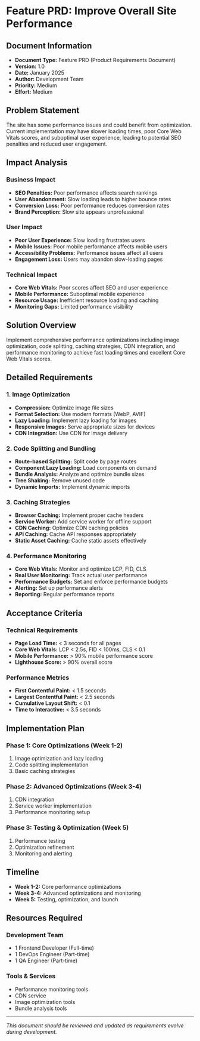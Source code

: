 # Feature PRD: Improve Overall Site Performance

## Document Information
- **Document Type:** Feature PRD (Product Requirements Document)
- **Version:** 1.0
- **Date:** January 2025
- **Author:** Development Team
- **Priority:** Medium
- **Effort:** Medium

## Problem Statement

The site has some performance issues and could benefit from optimization. Current implementation may have slower loading times, poor Core Web Vitals scores, and suboptimal user experience, leading to potential SEO penalties and reduced user engagement.

## Impact Analysis

### Business Impact
- **SEO Penalties:** Poor performance affects search rankings
- **User Abandonment:** Slow loading leads to higher bounce rates
- **Conversion Loss:** Poor performance reduces conversion rates
- **Brand Perception:** Slow site appears unprofessional

### User Impact
- **Poor User Experience:** Slow loading frustrates users
- **Mobile Issues:** Poor mobile performance affects mobile users
- **Accessibility Problems:** Performance issues affect all users
- **Engagement Loss:** Users may abandon slow-loading pages

### Technical Impact
- **Core Web Vitals:** Poor scores affect SEO and user experience
- **Mobile Performance:** Suboptimal mobile experience
- **Resource Usage:** Inefficient resource loading and caching
- **Monitoring Gaps:** Limited performance visibility

## Solution Overview

Implement comprehensive performance optimizations including image optimization, code splitting, caching strategies, CDN integration, and performance monitoring to achieve fast loading times and excellent Core Web Vitals scores.

## Detailed Requirements

### 1. Image Optimization
- **Compression:** Optimize image file sizes
- **Format Selection:** Use modern formats (WebP, AVIF)
- **Lazy Loading:** Implement lazy loading for images
- **Responsive Images:** Serve appropriate sizes for devices
- **CDN Integration:** Use CDN for image delivery

### 2. Code Splitting and Bundling
- **Route-based Splitting:** Split code by page routes
- **Component Lazy Loading:** Load components on demand
- **Bundle Analysis:** Analyze and optimize bundle sizes
- **Tree Shaking:** Remove unused code
- **Dynamic Imports:** Implement dynamic imports

### 3. Caching Strategies
- **Browser Caching:** Implement proper cache headers
- **Service Worker:** Add service worker for offline support
- **CDN Caching:** Optimize CDN caching policies
- **API Caching:** Cache API responses appropriately
- **Static Asset Caching:** Cache static assets effectively

### 4. Performance Monitoring
- **Core Web Vitals:** Monitor and optimize LCP, FID, CLS
- **Real User Monitoring:** Track actual user performance
- **Performance Budgets:** Set and enforce performance budgets
- **Alerting:** Set up performance alerts
- **Reporting:** Regular performance reports

## Acceptance Criteria

### Technical Requirements
- **Page Load Time:** < 3 seconds for all pages
- **Core Web Vitals:** LCP < 2.5s, FID < 100ms, CLS < 0.1
- **Mobile Performance:** > 90% mobile performance score
- **Lighthouse Score:** > 90% overall score

### Performance Metrics
- **First Contentful Paint:** < 1.5 seconds
- **Largest Contentful Paint:** < 2.5 seconds
- **Cumulative Layout Shift:** < 0.1
- **Time to Interactive:** < 3.5 seconds

## Implementation Plan

### Phase 1: Core Optimizations (Week 1-2)
1. Image optimization and lazy loading
2. Code splitting implementation
3. Basic caching strategies

### Phase 2: Advanced Optimizations (Week 3-4)
1. CDN integration
2. Service worker implementation
3. Performance monitoring setup

### Phase 3: Testing & Optimization (Week 5)
1. Performance testing
2. Optimization refinement
3. Monitoring and alerting

## Timeline

- **Week 1-2:** Core performance optimizations
- **Week 3-4:** Advanced optimizations and monitoring
- **Week 5:** Testing, optimization, and launch

## Resources Required

### Development Team
- 1 Frontend Developer (Full-time)
- 1 DevOps Engineer (Part-time)
- 1 QA Engineer (Part-time)

### Tools & Services
- Performance monitoring tools
- CDN service
- Image optimization tools
- Bundle analysis tools

---

*This document should be reviewed and updated as requirements evolve during development.*
